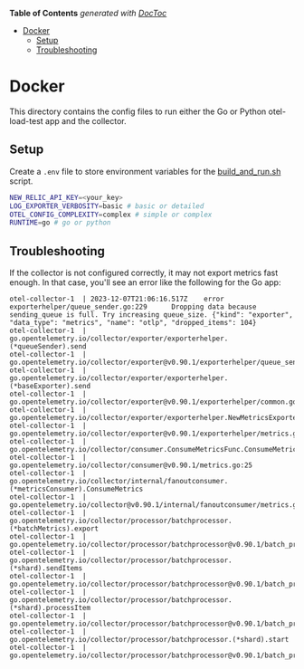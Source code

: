 <!-- START doctoc generated TOC please keep comment here to allow auto update -->
<!-- DON'T EDIT THIS SECTION, INSTEAD RE-RUN doctoc TO UPDATE -->
**Table of Contents**  *generated with [DocToc](https://github.com/thlorenz/doctoc)*

- [Docker](#docker)
  - [Setup](#setup)
  - [Troubleshooting](#troubleshooting)

<!-- END doctoc generated TOC please keep comment here to allow auto update -->

# Docker

This directory contains the config files to run either the Go or Python otel-load-test app and the collector.

## Setup

Create a `.env` file to store environment variables for the [build_and_run.sh](./build_and_run.sh) script.

```sh
NEW_RELIC_API_KEY=<your_key>
LOG_EXPORTER_VERBOSITY=basic # basic or detailed
OTEL_CONFIG_COMPLEXITY=complex # simple or complex
RUNTIME=go # go or python
```

## Troubleshooting

If the collector is not configured correctly, it may not export metrics fast enough. In that case, you'll see an error like the following for the Go app:

```log
otel-collector-1  | 2023-12-07T21:06:16.517Z    error   exporterhelper/queue_sender.go:229      Dropping data because sending_queue is full. Try increasing queue_size. {"kind": "exporter", "data_type": "metrics", "name": "otlp", "dropped_items": 104}
otel-collector-1  | go.opentelemetry.io/collector/exporter/exporterhelper.(*queueSender).send
otel-collector-1  |     go.opentelemetry.io/collector/exporter@v0.90.1/exporterhelper/queue_sender.go:229
otel-collector-1  | go.opentelemetry.io/collector/exporter/exporterhelper.(*baseExporter).send
otel-collector-1  |     go.opentelemetry.io/collector/exporter@v0.90.1/exporterhelper/common.go:193
otel-collector-1  | go.opentelemetry.io/collector/exporter/exporterhelper.NewMetricsExporter.func1
otel-collector-1  |     go.opentelemetry.io/collector/exporter@v0.90.1/exporterhelper/metrics.go:98
otel-collector-1  | go.opentelemetry.io/collector/consumer.ConsumeMetricsFunc.ConsumeMetrics
otel-collector-1  |     go.opentelemetry.io/collector/consumer@v0.90.1/metrics.go:25
otel-collector-1  | go.opentelemetry.io/collector/internal/fanoutconsumer.(*metricsConsumer).ConsumeMetrics
otel-collector-1  |     go.opentelemetry.io/collector@v0.90.1/internal/fanoutconsumer/metrics.go:73
otel-collector-1  | go.opentelemetry.io/collector/processor/batchprocessor.(*batchMetrics).export
otel-collector-1  |     go.opentelemetry.io/collector/processor/batchprocessor@v0.90.1/batch_processor.go:442
otel-collector-1  | go.opentelemetry.io/collector/processor/batchprocessor.(*shard).sendItems
otel-collector-1  |     go.opentelemetry.io/collector/processor/batchprocessor@v0.90.1/batch_processor.go:256
otel-collector-1  | go.opentelemetry.io/collector/processor/batchprocessor.(*shard).processItem
otel-collector-1  |     go.opentelemetry.io/collector/processor/batchprocessor@v0.90.1/batch_processor.go:230
otel-collector-1  | go.opentelemetry.io/collector/processor/batchprocessor.(*shard).start
otel-collector-1  |     go.opentelemetry.io/collector/processor/batchprocessor@v0.90.1/batch_processor.go:215
```
